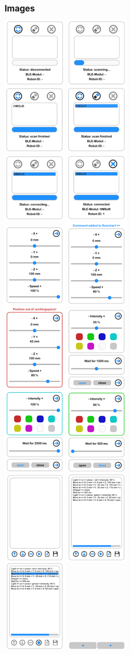 # Images

[<img src="https://github.com/deltarobotone/image_database/blob/master/smart_control_mobile/smart_control_mobile%20(1).png" width="200">](https://raw.githubusercontent.com/deltarobotone/image_database/master/smart_control_mobile_screenshots/smart_control_mobile_screenshots%20(1).png)
[<img src="https://github.com/deltarobotone/image_database/blob/master/smart_control_mobile/smart_control_mobile%20(2).png" width="200">](https://raw.githubusercontent.com/deltarobotone/image_database/master/smart_control_mobile_screenshots/smart_control_mobile_screenshots%20(2).png)
[<img src="https://github.com/deltarobotone/image_database/blob/master/smart_control_mobile/smart_control_mobile%20(3).png" width="200">](https://raw.githubusercontent.com/deltarobotone/image_database/master/smart_control_mobile_screenshots/smart_control_mobile_screenshots%20(3).png)
[<img src="https://github.com/deltarobotone/image_database/blob/master/smart_control_mobile/smart_control_mobile%20(4).png" width="200">](https://raw.githubusercontent.com/deltarobotone/image_database/master/smart_control_mobile_screenshots/smart_control_mobile_screenshots%20(4).png)
[<img src="https://github.com/deltarobotone/image_database/blob/master/smart_control_mobile/smart_control_mobile%20(5).png" width="200">](https://raw.githubusercontent.com/deltarobotone/image_database/master/smart_control_mobile_screenshots/smart_control_mobile_screenshots%20(5).png)
[<img src="https://github.com/deltarobotone/image_database/blob/master/smart_control_mobile/smart_control_mobile%20(6).png" width="200">](https://raw.githubusercontent.com/deltarobotone/image_database/master/smart_control_mobile_screenshots/smart_control_mobile_screenshots%20(6).png)
[<img src="https://github.com/deltarobotone/image_database/blob/master/smart_control_mobile/smart_control_mobile%20(7).png" width="200">](https://raw.githubusercontent.com/deltarobotone/image_database/master/smart_control_mobile_screenshots/smart_control_mobile_screenshots%20(7).png)
[<img src="https://github.com/deltarobotone/image_database/blob/master/smart_control_mobile/smart_control_mobile%20(8).png" width="200">](https://raw.githubusercontent.com/deltarobotone/image_database/master/smart_control_mobile_screenshots/smart_control_mobile_screenshots%20(8).png)
[<img src="https://github.com/deltarobotone/image_database/blob/master/smart_control_mobile/smart_control_mobile%20(9).png" width="200">](https://raw.githubusercontent.com/deltarobotone/image_database/master/smart_control_mobile_screenshots/smart_control_mobile_screenshots%20(9).png)
[<img src="https://github.com/deltarobotone/image_database/blob/master/smart_control_mobile/smart_control_mobile%20(10).png" width="200">](https://raw.githubusercontent.com/deltarobotone/image_database/master/smart_control_mobile_screenshots/smart_control_mobile_screenshots%20(10).png)
[<img src="https://github.com/deltarobotone/image_database/blob/master/smart_control_mobile/smart_control_mobile%20(11).png" width="200">](https://raw.githubusercontent.com/deltarobotone/image_database/master/smart_control_mobile_screenshots/smart_control_mobile_screenshots%20(11).png)
[<img src="https://github.com/deltarobotone/image_database/blob/master/smart_control_mobile/smart_control_mobile%20(12).png" width="200">](https://raw.githubusercontent.com/deltarobotone/image_database/master/smart_control_mobile_screenshots/smart_control_mobile_screenshots%20(12).png)
[<img src="https://github.com/deltarobotone/image_database/blob/master/smart_control_mobile/smart_control_mobile%20(13).png" width="200">](https://raw.githubusercontent.com/deltarobotone/image_database/master/smart_control_mobile_screenshots/smart_control_mobile_screenshots%20(13).png)
[<img src="https://github.com/deltarobotone/image_database/blob/master/smart_control_mobile/smart_control_mobile%20(14).png" width="200">](https://raw.githubusercontent.com/deltarobotone/image_database/master/smart_control_mobile_screenshots/smart_control_mobile_screenshots%20(14).png)
[<img src="https://github.com/deltarobotone/image_database/blob/master/smart_control_mobile/smart_control_mobile%20(15).png" width="200">](https://raw.githubusercontent.com/deltarobotone/image_database/master/smart_control_mobile_screenshots/smart_control_mobile_screenshots%20(15).png)
[<img src="https://github.com/deltarobotone/image_database/blob/master/smart_control_mobile/smart_control_mobile%20(16).png" width="200">](https://raw.githubusercontent.com/deltarobotone/image_database/master/smart_control_mobile_screenshots/smart_control_mobile_screenshots%20(16).png)
